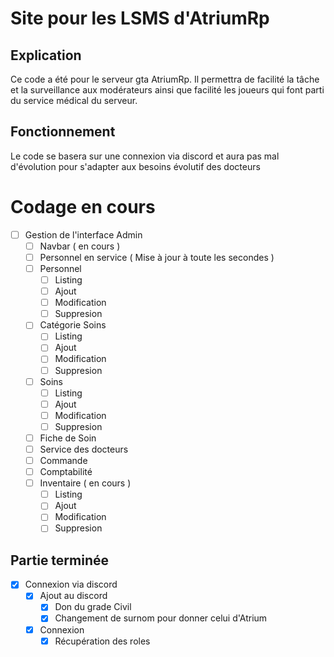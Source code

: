 # Site pour les LSMS d'AtriumRp

## Explication
Ce code a été pour le serveur gta AtriumRp. Il permettra de facilité la tâche et la surveillance aux modérateurs ainsi que facilité les joueurs qui font parti du service médical du serveur.

## Fonctionnement
Le code se basera sur une connexion via discord et aura pas mal d'évolution pour s'adapter aux besoins évolutif des docteurs

# Codage en cours
- [ ] Gestion de l'interface Admin
    - [ ] Navbar ( en cours )
    - [ ] Personnel en service ( Mise à jour à toute les secondes )
    - [ ] Personnel
        - [ ] Listing
        - [ ] Ajout
        - [ ] Modification
        - [ ] Suppresion
    - [ ] Catégorie Soins
        - [ ] Listing
        - [ ] Ajout
        - [ ] Modification
        - [ ] Suppresion
    - [ ] Soins
        - [ ] Listing
        - [ ] Ajout
        - [ ] Modification
        - [ ] Suppresion
    - [ ] Fiche de Soin
    - [ ] Service des docteurs
    - [ ] Commande
    - [ ] Comptabilité
    - [ ] Inventaire ( en cours )
        - [ ] Listing
        - [ ] Ajout
        - [ ] Modification
        - [ ] Suppresion
 
## Partie terminée
 - [x] Connexion via discord
    - [x] Ajout au discord
        - [x] Don du grade Civil
        - [x] Changement de surnom pour donner celui d'Atrium
    - [x] Connexion
        - [x] Récupération des roles